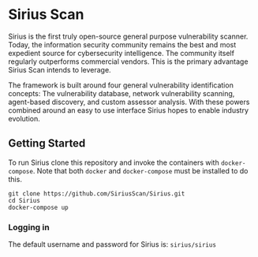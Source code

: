 # Sirius Scan
Sirius is the first truly open-source general purpose vulnerability scanner. Today, the information security community remains the best and most expedient source for cybersecurity intelligence. The community itself regularly outperforms commercial vendors. This is the primary advantage Sirius Scan intends to leverage.

The framework is built around four general vulnerability identification concepts: The vulnerability database, network vulnerability scanning, agent-based discovery, and custom assessor analysis. With these powers combined around an easy to use interface Sirius hopes to enable industry evolution.

## Getting Started
To run Sirius clone this repository and invoke the containers with `docker-compose`. Note that both `docker` and `docker-compose` must be installed to do this.

```
git clone https://github.com/SiriusScan/Sirius.git
cd Sirius
docker-compose up
```

### Logging in
The default username and password for Sirius is: `sirius/sirius`